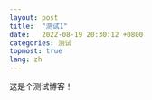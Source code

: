 ```yaml
---
layout: post
title:  "测试1"
date:   2022-08-19 20:30:12 +0800
categories: 测试
topmost: true
lang: zh
---
```


这是个测试博客！
